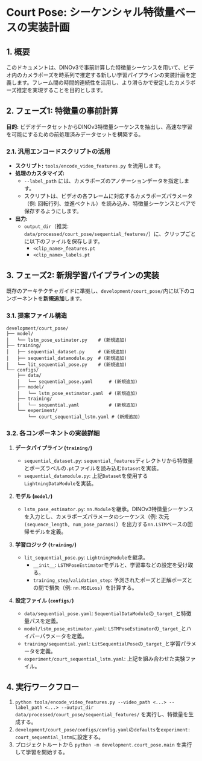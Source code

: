# Court Pose: シーケンシャル特徴量ベースの実装計画

## 1. 概要

このドキュメントは、DINOv3で事前計算した特徴量シーケンスを用いて、ビデオ内のカメラポーズを時系列で推定する新しい学習パイプラインの実装計画を定義します。フレーム間の時間的連続性を活用し、より滑らかで安定したカメラポーズ推定を実現することを目的とします。

## 2. フェーズ1: 特徴量の事前計算

**目的:** ビデオデータセットからDINOv3特徴量シーケンスを抽出し、高速な学習を可能にするための前処理済みデータセットを構築する。

### 2.1. 汎用エンコードスクリプトの活用

- **スクリプト:** `tools/encode_video_features.py` を流用します。
- **処理のカスタマイズ:**
  - `--label_path` には、カメラポーズのアノテーションデータを指定します。
  - スクリプトは、ビデオの各フレームに対応するカメラポーズパラメータ（例: 回転行列、並進ベクトル）を読み込み、特徴量シーケンスとペアで保存するようにします。
- **出力:**
  - `output_dir`（推奨: `data/processed/court_pose/sequential_features/`）に、クリップごとに以下のファイルを保存します。
    - `<clip_name>_features.pt`
    - `<clip_name>_labels.pt`

## 3. フェーズ2: 新規学習パイプラインの実装

既存のアーキテクチャガイドに準拠し、`development/court_pose/`内に以下のコンポーネントを**新規追加**します。

### 3.1. 提案ファイル構造

```
development/court_pose/
├── model/
│   └── lstm_pose_estimator.py    # (新規追加)
├── training/
│   ├── sequential_dataset.py     # (新規追加)
│   ├── sequential_datamodule.py  # (新規追加)
│   └── lit_sequential_pose.py    # (新規追加)
└── configs/
    ├── data/
    │   └── sequential_pose.yaml      # (新規追加)
    ├── model/
    │   └── lstm_pose_estimator.yaml  # (新規追加)
    ├── training/
    │   └── sequential.yaml           # (新規追加)
    └── experiment/
        └── court_sequential_lstm.yaml # (新規追加)
```

### 3.2. 各コンポーネントの実装詳細

1.  **データパイプライン (`training/`)**

    - `sequential_dataset.py`: `sequential_features`ディレクトリから特徴量とポーズラベルの`.pt`ファイルを読み込む`Dataset`を実装。
    - `sequential_datamodule.py`: 上記`Dataset`を使用する`LightningDataModule`を実装。

2.  **モデル (`model/`)**

    - `lstm_pose_estimator.py`: `nn.Module`を継承。DINOv3特徴量シーケンスを入力とし、カメラポーズパラメータのシーケンス（例: 次元 `(sequence_length, num_pose_params)`）を出力する`nn.LSTM`ベースの回帰モデルを定義。

3.  **学習ロジック (`training/`)**

    - `lit_sequential_pose.py`: `LightningModule`を継承。
      - `__init__`: `LSTMPoseEstimator`モデルと、学習率などの設定を受け取る。
      - `training_step`/`validation_step`: 予測されたポーズと正解ポーズとの間で損失（例: `nn.MSELoss`）を計算する。

4.  **設定ファイル (`configs/`)**
    - `data/sequential_pose.yaml`: `SequentialDataModule`の`_target_`と特徴量パスを定義。
    - `model/lstm_pose_estimator.yaml`: `LSTMPoseEstimator`の`_target_`とハイパーパラメータを定義。
    - `training/sequential.yaml`: `LitSequentialPose`の`_target_`と学習パラメータを定義。
    - `experiment/court_sequential_lstm.yaml`: 上記を組み合わせた実験ファイル。

## 4. 実行ワークフロー

1.  `python tools/encode_video_features.py --video_path <...> --label_path <...> --output_dir data/processed/court_pose/sequential_features/` を実行し、特徴量を生成する。
2.  `development/court_pose/configs/config.yaml`の`defaults`を`experiment: court_sequential_lstm`に設定する。
3.  プロジェクトルートから `python -m development.court_pose.main` を実行して学習を開始する。

